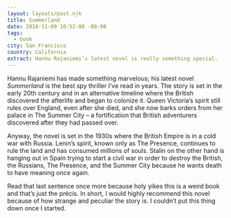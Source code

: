 ```yaml
---
layout: layouts/post.njk
title: Summerland
date: 2018-11-09 10:52:00 -08:00
tags:
  - book
city: San Francisco
country: California
extract: Hannu Rajaniemi’s latest novel is really something special.
---
```


Hannu Rajaniemi has made something marvelous; his latest novel _Summerland_ is the best spy thriller I’ve read in years. The story is set in the early 20th century and in an alternative timeline where the British discovered the afterlife and began to colonize it. Queen Victoria’s spirit still rules over England, even after she died, and she now barks orders from her palace in The Summer City – a fortification that British adventurers discovered after they had passed over.

Anyway, the novel is set in the 1930s where the British Empire is in a cold war with Russia. Lenin’s spirit, known only as The Presence, continues to rule the land and has consumed millions of souls. Stalin on the other hand is hanging out in Spain trying to start a civil war in order to destroy the British, the Russians, The Presence, and the Summer City because he wants death to have meaning once again.

Read that last sentence once more because holy yikes this is a weird book and that’s just the précis. In short, I would highly recommend this novel because of how strange and peculiar the story is. I couldn’t put this thing down once I started.
